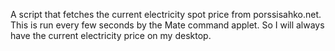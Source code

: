 A script that fetches the current electricity spot price from porssisahko.net. This is run every few seconds by the Mate command applet. So I will always have the current electricity price on my desktop. 
